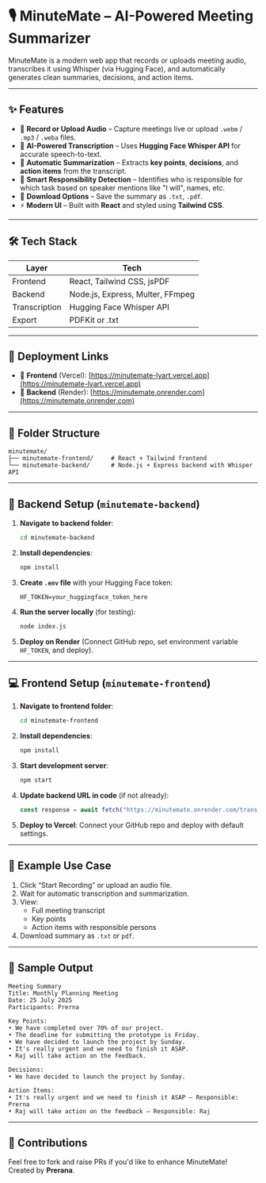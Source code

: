 # 🎙️ MinuteMate – AI-Powered Meeting Summarizer

MinuteMate is a modern web app that records or uploads meeting audio, transcribes it using Whisper (via Hugging Face), and automatically generates clean summaries, decisions, and action items.

---

## ✨ Features

- 🎤 **Record or Upload Audio** – Capture meetings live or upload `.webm` / `.mp3` / `.weba` files.
- 🧠 **AI-Powered Transcription** – Uses **Hugging Face Whisper API** for accurate speech-to-text.
- 📝 **Automatic Summarization** – Extracts **key points**, **decisions**, and **action items** from the transcript.
- 👤 **Smart Responsibility Detection** – Identifies who is responsible for which task based on speaker mentions like "I will", names, etc.
- 📄 **Download Options** – Save the summary as `.txt`, `.pdf`.
- ⚡ **Modern UI** – Built with **React** and styled using **Tailwind CSS**.

---

## 🛠 Tech Stack

| Layer        | Tech                               |
|--------------|------------------------------------|
| Frontend     | React, Tailwind CSS, jsPDF         |
| Backend      | Node.js, Express, Multer, FFmpeg   |
| Transcription| Hugging Face Whisper API           |
| Export       | PDFKit or .txt |

---

## 🚀 Deployment Links

- 🔗 **Frontend** (Vercel): [https://minutemate-lyart.vercel.app](https://minutemate-lyart.vercel.app)
- 🔗 **Backend** (Render): [https://minutemate.onrender.com](https://minutemate.onrender.com)

---

## 📁 Folder Structure

```
minutemate/
├── minutemate-frontend/     # React + Tailwind frontend
└── minutemate-backend/      # Node.js + Express backend with Whisper API
```

---

## 🧩 Backend Setup (`minutemate-backend`)

1. **Navigate to backend folder**:
   ```bash
   cd minutemate-backend
   ```

2. **Install dependencies**:
   ```bash
   npm install
   ```

3. **Create `.env` file** with your Hugging Face token:
   ```env
   HF_TOKEN=your_huggingface_token_here
   ```

4. **Run the server locally** (for testing):
   ```bash
   node index.js
   ```

5. **Deploy on Render** (Connect GitHub repo, set environment variable `HF_TOKEN`, and deploy).

---

## 💻 Frontend Setup (`minutemate-frontend`)

1. **Navigate to frontend folder**:
   ```bash
   cd minutemate-frontend
   ```

2. **Install dependencies**:
   ```bash
   npm install
   ```

3. **Start development server**:
   ```bash
   npm start
   ```

4. **Update backend URL in code** (if not already):
   ```js
   const response = await fetch("https://minutemate.onrender.com/transcribe-clean", { ... });
   ```

5. **Deploy to Vercel**: Connect your GitHub repo and deploy with default settings.

---

## 🧪 Example Use Case

1. Click “Start Recording” or upload an audio file.
2. Wait for automatic transcription and summarization.
3. View:
   - Full meeting transcript
   - Key points
   - Action items with responsible persons
4. Download summary as `.txt` or `pdf`.

---

## 📄 Sample Output

```
Meeting Summary
Title: Monthly Planning Meeting
Date: 25 July 2025
Participants: Prerna

Key Points:
• We have completed over 70% of our project.
• The deadline for submitting the prototype is Friday.
• We have decided to launch the project by Sunday.
• It's really urgent and we need to finish it ASAP.
• Raj will take action on the feedback.

Decisions:
• We have decided to launch the project by Sunday.

Action Items:
• It's really urgent and we need to finish it ASAP — Responsible: Prerna
• Raj will take action on the feedback — Responsible: Raj
```

---

## 🤝 Contributions

Feel free to fork and raise PRs if you'd like to enhance MinuteMate!  
Created by **Prerana**.